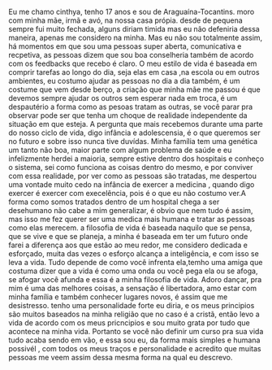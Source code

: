 Eu me chamo cinthya, tenho 17 anos e sou de Araguaína-Tocantins. moro com minha mãe, irmã e avó, na nossa casa própia. 
desde de pequena sempre fui muito fechada, alguns diriam timida mas eu não defeniria dessa maneira, apenas me considero na minha. 
Mas eu não sou totalmente assim, há momentos em que sou uma pessoas super aberta, comunicativa e recpetiva, as pessoas dizem que sou
boa conselheria também de acordo com os feedbacks que recebo é claro. O meu estilo de vida é baseada em comprir tarefas ao longo do 
dia, seja elas em casa ,na escola ou em outros ambientes, eu costumo ajudar as pessoas no dia a dia também, é um costume que vem desde 
berço, a criação que minha mãe me passou é que devemos sempre ajudar os outros sem esperar nada em troca, é um despautério a forma como
as pesoas tratam as outras, se você parar pra observar pode ser que tenha um choque de realidade independente da situação em que esteja.
      A pergunta que mais recebemos durante uma parte do nosso ciclo de vida, digo infância e adolescensia, é o que queremos ser no futuro
e sobre isso nunca tive duvídas. Minha família tem uma genética um tanto não boa, maior parte com algum problema de saúde e eu infelizmente
herdei a maioria, sempre estive dentro dos hospitais e conheço o sistema, sei como funciona as coisas dentro do mesmo, e por conviver com
essa realidade, por ver como as pessoas são tratadas, me despertou uma vontade muito cedo na infância de exercer a medicina , quando digo 
exercer é exercer com execelência, pois é o que eu não costumo ver.A forma como somos tratados dentro de um hospital chega a ser desehumano 
não cabe a mim generalizar, é obvio que nem tudo é assim, mas isso me fez querer ser uma medica mais humana e tratar as pessoas como elas merecem. 
      a filosofia de vida é baseada naquilo que se pensa, que se vive e que se planeja, a minha é baseada em ter um futuro onde farei a diferença aos
que estão ao meu redor, me considero dedicada e esforçado, muita das vezes o esforço alcança a inteligência, e com isso se leva a vida. Tudo depende 
de como você infrenta ela,temho uma amiga  que costuma dizer que a vida é como uma onda ou você pega ela ou se afoga, se afogar você afunda e essa é 
a minha filosofia de vida. Adoro dançar, pra mim é uma das melhores coisas, a sensação é libertadora, amo estar com minha família e também conhecer 
lugares novos, é assim que me desistresso. tenho uma personalidade forte eu diria, e os meus principios são muitos baseados na minha religião que no
caso é a cristã, então levo a vida de acordo com os meus pricncipios e sou muito grata por tudo que acontece na minha vida.
       Portanto se você não definir um curso pra sua vida tudo acaba sendo em vão, e essa sou eu, da forma mais simples e humana possivél , com todos 
os meus traços e personalidade e acredito que muitas pessoas me veem assim dessa mesma forma na qual eu descrevo.  
